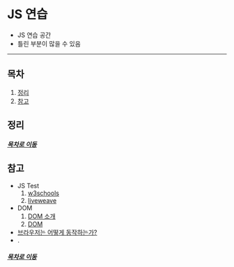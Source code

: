 JS 연습
=====
* JS 연습 공간
* 틀린 부분이 많을 수 있음
- - -
## 목차
1. [정리](#정리)
2. [참고](#참고)

## 정리


##### [목차로 이동](#목차)

## 참고
* JS Test
	1. [w3schools](https://www.w3schools.com/html/tryit.asp?filename=tryhtml_default)
	2. [liveweave](https://liveweave.com/)
* DOM
	1. [DOM 소개](https://developer.mozilla.org/ko/docs/Web/API/Document_Object_Model/%EC%86%8C%EA%B0%9C)
	2. [DOM](https://poiemaweb.com/js-dom)
* [브라우저는 어떻게 동작하는가?](https://d2.naver.com/helloworld/59361)
* .


##### [목차로 이동](#목차)
